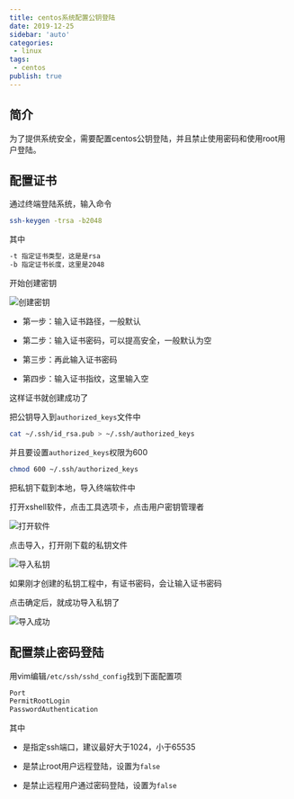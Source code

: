 ```yaml
---
title: centos系统配置公钥登陆
date: 2019-12-25
sidebar: 'auto'
categories:
 - linux
tags:
 - centos
publish: true
---
```


## 简介

为了提供系统安全，需要配置centos公钥登陆，并且禁止使用密码和使用root用户登陆。

## 配置证书

通过终端登陆系统，输入命令

```bash
ssh-keygen -trsa -b2048
```

其中

```bash
-t 指定证书类型，这是是rsa
-b 指定证书长度，这里是2048
```

开始创建密钥

![创建密钥](https://img.array.fun/img/2019/12/25/noccixg8rywmbp1.webp)

+ 第一步：输入证书路径，一般默认

+ 第二步：输入证书密码，可以提高安全，一般默认为空

+ 第三步：再此输入证书密码

+ 第四步：输入证书指纹，这里输入空

这样证书就创建成功了

把公钥导入到`authorized_keys`文件中


```bash
cat ~/.ssh/id_rsa.pub > ~/.ssh/authorized_keys
```

并且要设置`authorized_keys`权限为600

```bash
chmod 600 ~/.ssh/authorized_keys
```

把私钥下载到本地，导入终端软件中

打开xshell软件，点击工具选项卡，点击用户密钥管理者

![打开软件](https://img.array.fun/img/2019/12/25/df81gocwsp96mtc.webp)

点击导入，打开刚下载的私钥文件

![导入私钥](https://img.array.fun/img/2019/12/25/rgbjnlqpxac34ca.webp)

如果刚才创建的私钥工程中，有证书密码，会让输入证书密码

点击确定后，就成功导入私钥了

![导入成功](https://img.array.fun/img/2019/12/25/1ol0fyew4f41lso.webp)

## 配置禁止密码登陆

用vim编辑`/etc/ssh/sshd_config`找到下面配置项

```bash
Port
PermitRootLogin
PasswordAuthentication
```

其中

+ 是指定ssh端口，建议最好大于1024，小于65535

+ 是禁止root用户远程登陆，设置为`false`

+ 是禁止远程用户通过密码登陆，设置为`false`

